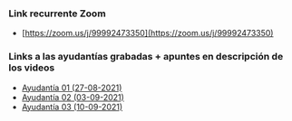### Link recurrente Zoom
 - [https://zoom.us/j/99992473350](https://zoom.us/j/99992473350)
### Links a las ayudantías grabadas + apuntes en descripción de los videos
- [Ayudantía 01 (27-08-2021)](https://youtu.be/3UGOdROwnWY)
- [Ayudantía 02 (03-09-2021)](https://youtu.be/VLxg8S-GzXc)
- [Ayudantía 03 (10-09-2021)](https://youtu.be/ZlGb6iF0xWo)

